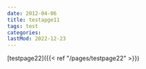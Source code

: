 ```yaml
---
date: 2012-04-06
title: testapge11
tags: test
categories:
lastMod: 2022-12-23
---
```

[testpage22]({{< ref "/pages/testpage22" >}})
